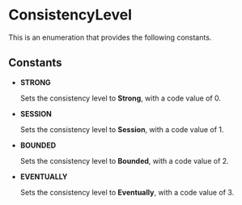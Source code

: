 # ConsistencyLevel

This is an enumeration that provides the following constants.

## Constants

- **STRONG**

    Sets the consistency level to **Strong**, with a code value of 0.

- **SESSION**

    Sets the consistency level to **Session**, with a code value of 1.

- **BOUNDED**

    Sets the consistency level to **Bounded**, with a code value of 2.

- **EVENTUALLY**

    Sets the consistency level to **Eventually**, with a code value of 3.

